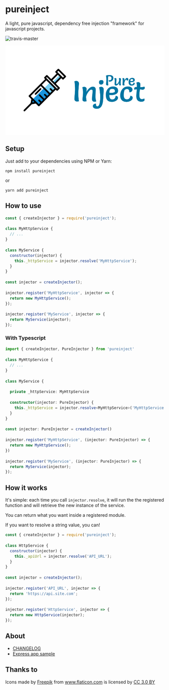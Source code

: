 # pureinject

A light, pure javascript, dependency free injection "framework" for javascript projects.

![travis-master](https://api.travis-ci.org/benhurott/pureinject.svg?branch=master)

![logo](docs/pureinject-logo.png)

## Setup

Just add to your dependencies using NPM or Yarn:

```
npm install pureinject
```

or

```
yarn add pureinject
```

## How to use

```js
const { createInjector } = require('pureinject');

class MyHttpService {
  // ...
}

class MyService {
  constructor(injector) {
    this._httpService = injector.resolve('MyHttpService');
  }
}

const injector = createInjector();

injector.register('MyHttpService', injector => {
  return new MyHttpService();
});

injector.register('MyService', injector => {
  return MyService(injector);
});
```

### With Typescript

```ts
import { createInjector, PureInjector } from 'pureinject'

class MyHttpService {
  // ...
}

class MyService {

  private _httpService: MyHttpService

  constructor(injector: PureInjector) {
    this._httpService = injector.resolve<MyHttpService>('MyHttpService');
  }
}

const injector: PureInjector = createInjector()

injector.register('MyHttpService', (injector: PureInjector) => {
  return new MyHttpService();
})

injector.register('MyService', (injector: PureInjector) => {
  return MyService(injector);
});
```

## How it works

It's simple: each time you call `injector.resolve`, it will run the the registered function and will retrieve the new instance of the service.

You can return what you want inside a registered module.

If you want to resolve a string value, you can!

```js
const { createInjector } = require('pureinject');

class HttpService {
  constructor(injector) {
    this._apiUrl = injector.resolve('API_URL');
  }
}

const injector = createInjector();

injector.register('API_URL', injector => {
  return 'https://api.site.com';
});

injector.register('HttpService', injector => {
  return new HttpService(injector);
});
```

## About

- [CHANGELOG](CHANGELOG.md)
- [Express app sample](https://github.com/benhurott/pureinject-express-sample)

## Thanks to

<div>Icons made by <a href="https://www.freepik.com/" title="Freepik">Freepik</a> from <a href="https://www.flaticon.com/" 			    title="Flaticon">www.flaticon.com</a> is licensed by <a href="http://creativecommons.org/licenses/by/3.0/" 			    title="Creative Commons BY 3.0" target="_blank">CC 3.0 BY</a></div>
